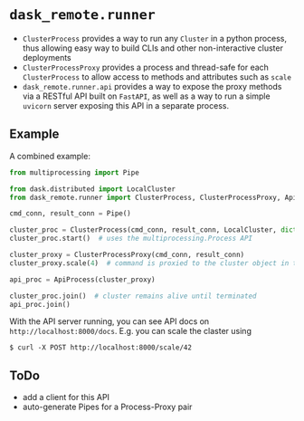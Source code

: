 # `dask_remote.runner`

- `ClusterProcess` provides a way to run any `Cluster` in a python process, thus allowing easy way to build CLIs and other non-interactive cluster deployments
- `ClusterProcessProxy` provides a process and thread-safe for each `ClusterProcess` to allow access to methods and attributes such as `scale`
- `dask_remote.runner.api` provides a way to expose the proxy methods via a RESTful API built on `FastAPI`, as well as a way to run a simple `uvicorn` server exposing this API in a separate process.

## Example

A combined example:

```python
from multiprocessing import Pipe

from dask.distributed import LocalCluster
from dask_remote.runner import ClusterProcess, ClusterProcessProxy, ApiProcess

cmd_conn, result_conn = Pipe()

cluster_proc = ClusterProcess(cmd_conn, result_conn, LocalCluster, dict(n_workers=0))
cluster_proc.start()  # uses the multiprocessing.Process API

cluster_proxy = ClusterProcessProxy(cmd_conn, result_conn)
cluster_proxy.scale(4)  # command is proxied to the cluster object in the child process

api_proc = ApiProcess(cluster_proxy)

cluster_proc.join()  # cluster remains alive until terminated
api_proc.join()
```

With the API server running, you can see API docs on `http://localhost:8000/docs`.
E.g. you can scale the claster using

```
$ curl -X POST http://localhost:8000/scale/42
```

## ToDo

- add a client for this API
- auto-generate Pipes for a Process-Proxy pair
